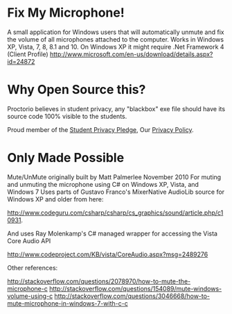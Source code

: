 Fix My Microphone!
============

A small application for Windows users that will automatically unmute and fix the volume of all microphones attached to the computer.
Works in Windows XP, Vista, 7, 8, 8.1 and 10. On Windows XP it might require .Net Framework 4 (Client Profile) http://www.microsoft.com/en-us/download/details.aspx?id=24872

Why Open Source this?
============================
Proctorio believes in student privacy, any "blackbox" exe file should have its source code 100% visible to the students.

Proud member of the [Student Privacy Pledge](http://studentprivacypledge.org/), Our [Privacy Policy](https://proctorio.com/privacy-and-cookies).


Only Made Possible
============================

Mute/UnMute originally built by Matt Palmerlee November 2010 
For muting and unmuting the microphone using C# on Windows XP, Vista, and Windows 7
Uses parts of Gustavo Franco's MixerNative AudioLib source for Windows XP and older from here:

http://www.codeguru.com/csharp/csharp/cs_graphics/sound/article.php/c10931.


And uses Ray Molenkamp's C# managed wrapper for accessing the Vista Core Audio API

http://www.codeproject.com/KB/vista/CoreAudio.aspx?msg=2489276


Other references:

http://stackoverflow.com/questions/2078970/how-to-mute-the-microphone-c
http://stackoverflow.com/questions/154089/mute-windows-volume-using-c
http://stackoverflow.com/questions/3046668/how-to-mute-microphone-in-windows-7-with-c-c
